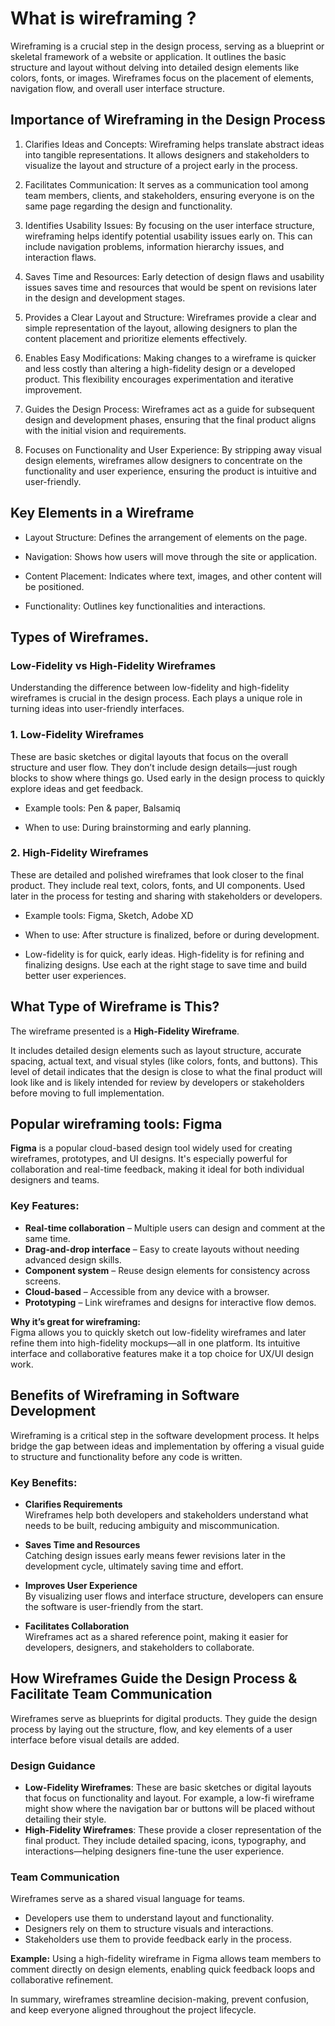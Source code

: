 # What is wireframing ?

Wireframing is a crucial step in the design process, serving as a blueprint or skeletal framework of a website or application. It outlines the basic structure and layout without delving into detailed design elements like colors, fonts, or images. Wireframes focus on the placement of elements, navigation flow, and overall user interface structure.

## Importance of Wireframing in the Design Process
1. Clarifies Ideas and Concepts:
Wireframing helps translate abstract ideas into tangible representations. It allows designers and stakeholders to visualize the layout and structure of a project early in the process.

2. Facilitates Communication:
It serves as a communication tool among team members, clients, and stakeholders, ensuring everyone is on the same page regarding the design and functionality.

3. Identifies Usability Issues:
By focusing on the user interface structure, wireframing helps identify potential usability issues early on. This can include navigation problems, information hierarchy issues, and interaction flaws.

4. Saves Time and Resources:
Early detection of design flaws and usability issues saves time and resources that would be spent on revisions later in the design and development stages.

5. Provides a Clear Layout and Structure:
Wireframes provide a clear and simple representation of the layout, allowing designers to plan the content placement and prioritize elements effectively.

6. Enables Easy Modifications:
Making changes to a wireframe is quicker and less costly than altering a high-fidelity design or a developed product. This flexibility encourages experimentation and iterative improvement.

7. Guides the Design Process:
Wireframes act as a guide for subsequent design and development phases, ensuring that the final product aligns with the initial vision and requirements.

8. Focuses on Functionality and User Experience:
By stripping away visual design elements, wireframes allow designers to concentrate on the functionality and user experience, ensuring the product is intuitive and user-friendly.

## Key Elements in a Wireframe

*  Layout Structure: Defines the arrangement of elements on the page.

*  Navigation: Shows how users will move through the site or application.

*  Content Placement: Indicates where text, images, and other content will be positioned.

*  Functionality: Outlines key functionalities and interactions.

## Types of Wireframes.

### Low-Fidelity vs High-Fidelity Wireframes

Understanding the difference between low-fidelity and high-fidelity wireframes is crucial in the design process. Each plays a unique role in turning ideas into user-friendly interfaces.

### 1. Low-Fidelity Wireframes
These are basic sketches or digital layouts that focus on the overall structure and user flow. They don’t include design details—just rough blocks to show where things go. Used early in the design process to quickly explore ideas and get feedback.

* Example tools: Pen & paper, Balsamiq

* When to use: During brainstorming and early planning.

### 2. High-Fidelity Wireframes
These are detailed and polished wireframes that look closer to the final product. They include real text, colors, fonts, and UI components. Used later in the process for testing and sharing with stakeholders or developers.

* Example tools: Figma, Sketch, Adobe XD

* When to use: After structure is finalized, before or during development.

* Low-fidelity is for quick, early ideas. High-fidelity is for refining and finalizing designs. Use each at the right stage to save time and build better user experiences.

## What Type of Wireframe is This?

The wireframe presented is a **High-Fidelity Wireframe**.

It includes detailed design elements such as layout structure, accurate spacing, actual text, and visual styles (like colors, fonts, and buttons). This level of detail indicates that the design is close to what the final product will look like and is likely intended for review by developers or stakeholders before moving to full implementation.

## Popular wireframing tools: Figma

**Figma** is a popular cloud-based design tool widely used for creating wireframes, prototypes, and UI designs. It's especially powerful for collaboration and real-time feedback, making it ideal for both individual designers and teams.

### Key Features:
- **Real-time collaboration** – Multiple users can design and comment at the same time.
- **Drag-and-drop interface** – Easy to create layouts without needing advanced design skills.
- **Component system** – Reuse design elements for consistency across screens.
- **Cloud-based** – Accessible from any device with a browser.
- **Prototyping** – Link wireframes and designs for interactive flow demos.

**Why it’s great for wireframing:**  
Figma allows you to quickly sketch out low-fidelity wireframes and later refine them into high-fidelity mockups—all in one platform. Its intuitive interface and collaborative features make it a top choice for UX/UI design work.

## Benefits of Wireframing in Software Development

Wireframing is a critical step in the software development process. It helps bridge the gap between ideas and implementation by offering a visual guide to structure and functionality before any code is written.

### Key Benefits:

- **Clarifies Requirements**  
  Wireframes help both developers and stakeholders understand what needs to be built, reducing ambiguity and miscommunication.

- **Saves Time and Resources**  
  Catching design issues early means fewer revisions later in the development cycle, ultimately saving time and effort.

- **Improves User Experience**  
  By visualizing user flows and interface structure, developers can ensure the software is user-friendly from the start.

- **Facilitates Collaboration**  
  Wireframes act as a shared reference point, making it easier for developers, designers, and stakeholders to collaborate.

## How Wireframes Guide the Design Process & Facilitate Team Communication

Wireframes serve as blueprints for digital products. They guide the design process by laying out the structure, flow, and key elements of a user interface before visual details are added.

### Design Guidance
- **Low-Fidelity Wireframes**: These are basic sketches or digital layouts that focus on functionality and layout. For example, a low-fi wireframe might show where the navigation bar or buttons will be placed without detailing their style.
- **High-Fidelity Wireframes**: These provide a closer representation of the final product. They include detailed spacing, icons, typography, and interactions—helping designers fine-tune the user experience.

### Team Communication
Wireframes serve as a shared visual language for teams. 
- Developers use them to understand layout and functionality.
- Designers rely on them to structure visuals and interactions.
- Stakeholders use them to provide feedback early in the process.

**Example:** Using a high-fidelity wireframe in Figma allows team members to comment directly on design elements, enabling quick feedback loops and collaborative refinement.

In summary, wireframes streamline decision-making, prevent confusion, and keep everyone aligned throughout the project lifecycle.

